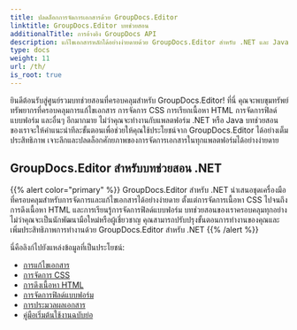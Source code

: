 ```yaml
---
title: ปลดล็อกการจัดการเอกสารด้วย GroupDocs.Editor
linktitle: GroupDocs.Editor บทช่วยสอน
additionalTitle: การอ้างอิง GroupDocs API
description: แก้ไขเอกสารหลักได้อย่างง่ายดายด้วย GroupDocs.Editor สำหรับ .NET และ Java ปรับปรุงขั้นตอนการทำงาน จัดการ CSS ดึงเนื้อหา HTML และอื่นๆ อีกมากมาย!
type: docs
weight: 11
url: /th/
is_root: true
---
```


ยินดีต้อนรับสู่ศูนย์รวมบทช่วยสอนที่ครอบคลุมสำหรับ GroupDocs.Editor! ที่นี่ คุณจะพบขุมทรัพย์ทรัพยากรที่ครอบคลุมการแก้ไขเอกสาร การจัดการ CSS การเรียกเนื้อหา HTML การจัดการฟิลด์แบบฟอร์ม และอื่นๆ อีกมากมาย ไม่ว่าคุณจะทำงานกับแพลตฟอร์ม .NET หรือ Java บทช่วยสอนของเราจะให้คำแนะนำทีละขั้นตอนเพื่อช่วยให้คุณใช้ประโยชน์จาก GroupDocs.Editor ได้อย่างเต็มประสิทธิภาพ เจาะลึกและปลดล็อกศักยภาพของการจัดการเอกสารในทุกแพลตฟอร์มได้อย่างง่ายดาย


## GroupDocs.Editor สำหรับบทช่วยสอน .NET
{{% alert color="primary" %}}
GroupDocs.Editor สำหรับ .NET นำเสนอชุดเครื่องมือที่ครอบคลุมสำหรับการจัดการและแก้ไขเอกสารได้อย่างง่ายดาย ตั้งแต่การจัดการเนื้อหา CSS ไปจนถึงการดึงเนื้อหา HTML และการเรียนรู้การจัดการฟิลด์แบบฟอร์ม บทช่วยสอนของเราครอบคลุมทุกอย่าง ไม่ว่าคุณจะเป็นนักพัฒนามือใหม่หรือผู้เชี่ยวชาญ คุณสามารถปรับปรุงขั้นตอนการทำงานของคุณและเพิ่มประสิทธิภาพการทำงานด้วย GroupDocs.Editor สำหรับ .NET
{{% /alert %}}

นี่คือลิงก์ไปยังแหล่งข้อมูลที่เป็นประโยชน์:
 
- [การแก้ไขเอกสาร](./net/document-editing/)
- [การจัดการ CSS](./net/css-handling/)
- [การดึงเนื้อหา HTML](./net/html-content-retrieval/)
- [การจัดการฟิลด์แบบฟอร์ม](./net/form-field-management/)
- [การประมวลผลเอกสาร](./net/document-processing/)
- [คู่มือเริ่มต้นใช้งานฉบับย่อ](./net/quick-start-guide/)